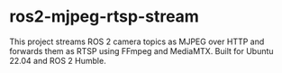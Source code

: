 # ros2-mjpeg-rtsp-stream
This project streams ROS 2 camera topics as MJPEG over HTTP and forwards them as RTSP using FFmpeg and MediaMTX. Built for Ubuntu 22.04 and ROS 2 Humble.
